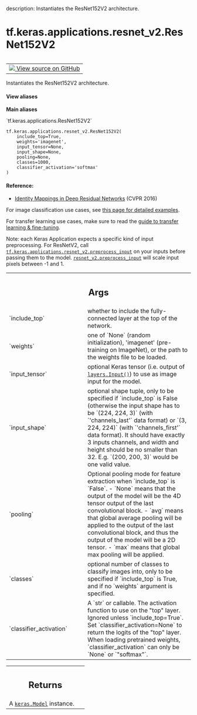 description: Instantiates the ResNet152V2 architecture.

<div itemscope itemtype="http://developers.google.com/ReferenceObject">
<meta itemprop="name" content="tf.keras.applications.resnet_v2.ResNet152V2" />
<meta itemprop="path" content="Stable" />
</div>

# tf.keras.applications.resnet_v2.ResNet152V2

<!-- Insert buttons and diff -->

<table class="tfo-notebook-buttons tfo-api nocontent" align="left">
<td>
  <a target="_blank" href="https://github.com/keras-team/keras/tree/v2.15.0/keras/applications/resnet_v2.py#L100-L132">
    <img src="https://www.tensorflow.org/images/GitHub-Mark-32px.png" />
    View source on GitHub
  </a>
</td>
</table>



Instantiates the ResNet152V2 architecture.


<section class="expandable">
  <h4 class="showalways">View aliases</h4>
  <p>
<b>Main aliases</b>
<p>`tf.keras.applications.ResNet152V2`</p>
</p>
</section>

<pre class="devsite-click-to-copy prettyprint lang-py tfo-signature-link">
<code>tf.keras.applications.resnet_v2.ResNet152V2(
    include_top=True,
    weights=&#x27;imagenet&#x27;,
    input_tensor=None,
    input_shape=None,
    pooling=None,
    classes=1000,
    classifier_activation=&#x27;softmax&#x27;
)
</code></pre>



<!-- Placeholder for "Used in" -->


#### Reference:


- [Identity Mappings in Deep Residual Networks](
    https://arxiv.org/abs/1603.05027) (CVPR 2016)

For image classification use cases, see
[this page for detailed examples](
  https://keras.io/api/applications/#usage-examples-for-image-classification-models).

For transfer learning use cases, make sure to read the
[guide to transfer learning & fine-tuning](
  https://keras.io/guides/transfer_learning/).

Note: each Keras Application expects a specific kind of input preprocessing.
For ResNetV2, call <a href="../../../../tf/keras/applications/resnet_v2/preprocess_input.md"><code>tf.keras.applications.resnet_v2.preprocess_input</code></a> on your
inputs before passing them to the model.
<a href="../../../../tf/keras/applications/resnet_v2/preprocess_input.md"><code>resnet_v2.preprocess_input</code></a> will scale input pixels between -1 and 1.

<!-- Tabular view -->
 <table class="responsive fixed orange">
<colgroup><col width="214px"><col></colgroup>
<tr><th colspan="2"><h2 class="add-link">Args</h2></th></tr>

<tr>
<td>
`include_top`<a id="include_top"></a>
</td>
<td>
whether to include the fully-connected
layer at the top of the network.
</td>
</tr><tr>
<td>
`weights`<a id="weights"></a>
</td>
<td>
one of `None` (random initialization),
'imagenet' (pre-training on ImageNet),
or the path to the weights file to be loaded.
</td>
</tr><tr>
<td>
`input_tensor`<a id="input_tensor"></a>
</td>
<td>
optional Keras tensor (i.e. output of <a href="../../../../tf/keras/Input.md"><code>layers.Input()</code></a>)
to use as image input for the model.
</td>
</tr><tr>
<td>
`input_shape`<a id="input_shape"></a>
</td>
<td>
optional shape tuple, only to be specified
if `include_top` is False (otherwise the input shape
has to be `(224, 224, 3)` (with `'channels_last'` data format)
or `(3, 224, 224)` (with `'channels_first'` data format).
It should have exactly 3 inputs channels,
and width and height should be no smaller than 32.
E.g. `(200, 200, 3)` would be one valid value.
</td>
</tr><tr>
<td>
`pooling`<a id="pooling"></a>
</td>
<td>
Optional pooling mode for feature extraction
when `include_top` is `False`.
- `None` means that the output of the model will be
    the 4D tensor output of the
    last convolutional block.
- `avg` means that global average pooling
    will be applied to the output of the
    last convolutional block, and thus
    the output of the model will be a 2D tensor.
- `max` means that global max pooling will
    be applied.
</td>
</tr><tr>
<td>
`classes`<a id="classes"></a>
</td>
<td>
optional number of classes to classify images
into, only to be specified if `include_top` is True, and
if no `weights` argument is specified.
</td>
</tr><tr>
<td>
`classifier_activation`<a id="classifier_activation"></a>
</td>
<td>
A `str` or callable. The activation function to use
on the "top" layer. Ignored unless `include_top=True`. Set
`classifier_activation=None` to return the logits of the "top" layer.
When loading pretrained weights, `classifier_activation` can only
be `None` or `"softmax"`.
</td>
</tr>
</table>



<!-- Tabular view -->
 <table class="responsive fixed orange">
<colgroup><col width="214px"><col></colgroup>
<tr><th colspan="2"><h2 class="add-link">Returns</h2></th></tr>
<tr class="alt">
<td colspan="2">
A <a href="../../../../tf/keras/Model.md"><code>keras.Model</code></a> instance.
</td>
</tr>

</table>

